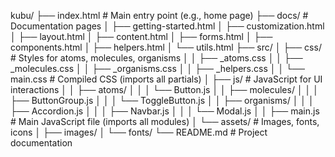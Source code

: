 kubu/
├── index.html           # Main entry point (e.g., home page)
├── docs/                # Documentation pages
│   ├── getting-started.html
│   ├── customization.html
│   ├── layout.html
│   ├── content.html
│   ├── forms.html
│   ├── components.html
│   ├── helpers.html
│   └── utils.html
├── src/
│   ├── css/             # Styles for atoms, molecules, organisms
│   │   ├── _atoms.css
│   │   ├── _molecules.css
│   │   ├── _organisms.css
│   │   ├── _helpers.css
│   │   └── main.css     # Compiled CSS (imports all partials)
│   ├── js/              # JavaScript for UI interactions
│   │   ├── atoms/
│   │   │   └── Button.js
│   │   ├── molecules/
│   │   │   ├── ButtonGroup.js
│   │   │   └── ToggleButton.js
│   │   ├── organisms/
│   │   │   ├── Accordion.js
│   │   │   ├── Navbar.js
│   │   │   └── Modal.js
│   │   ├── main.js      # Main JavaScript file (imports all modules)
│   └── assets/          # Images, fonts, icons
│       ├── images/
│       └── fonts/
└── README.md            # Project documentation
